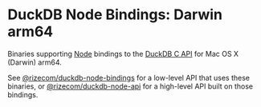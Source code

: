 # DuckDB Node Bindings: Darwin arm64

Binaries supporting [Node](https://nodejs.org/) bindings to the [DuckDB C API](https://duckdb.org/docs/api/c/overview) for Mac OS X (Darwin) arm64.

See [@rizecom/duckdb-node-bindings](https://www.npmjs.com/package/@rizecom/duckdb-node-bindings) for a low-level API that uses these binaries, or [@rizecom/duckdb-node-api](https://www.npmjs.com/package/@rizecom/duckdb-node-api) for a high-level API built on those bindings.
